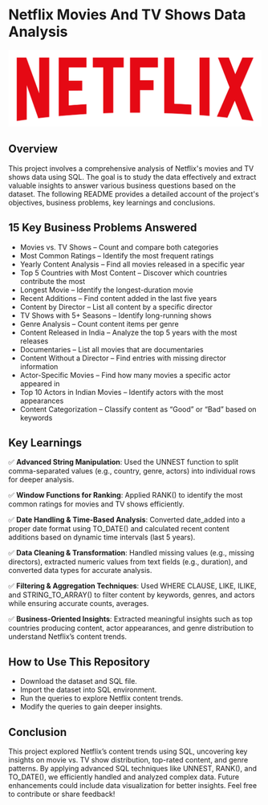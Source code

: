 # Netflix Movies And TV Shows Data Analysis

![Netflix](https://github.com/Spoorthi-920/Netflix_SQL_Project/blob/main/Netflix_logo.png)

## Overview

This project involves a comprehensive analysis of Netflix's movies and TV shows data using SQL. The goal is to study the data effectively and extract valuable insights to answer various business questions based on the dataset. The following README provides a detailed account of the project's objectives, business problems, key learnings and conclusions.

## 15 Key Business Problems Answered

* Movies vs. TV Shows – Count and compare both categories
* Most Common Ratings – Identify the most frequent ratings 
* Yearly Content Analysis – Find all movies released in a specific year
* Top 5 Countries with Most Content – Discover which countries contribute the most
* Longest Movie – Identify the longest-duration movie
* Recent Additions – Find content added in the last five years
* Content by Director – List all content by a specific director
* TV Shows with 5+ Seasons – Identify long-running shows
* Genre Analysis – Count content items per genre
* Content Released in India – Analyze the top 5 years with the most releases
* Documentaries – List all movies that are documentaries
* Content Without a Director – Find entries with missing director information
* Actor-Specific Movies – Find how many movies a specific actor appeared in
* Top 10 Actors in Indian Movies – Identify actors with the most appearances
* Content Categorization – Classify content as “Good” or “Bad” based on keywords

## Key Learnings

✅ **Advanced String Manipulation**: Used the UNNEST function to split comma-separated values (e.g., country, genre, actors) into individual rows for deeper analysis.

✅ **Window Functions for Ranking**: Applied RANK() to identify the most common ratings for movies and TV shows efficiently.

✅ **Date Handling & Time-Based Analysis**: Converted date_added into a proper date format using TO_DATE() and calculated recent content additions based on dynamic time intervals (last 5 years).

✅ **Data Cleaning & Transformation**: Handled missing values (e.g., missing directors), extracted numeric values from text fields (e.g., duration), and converted data types for accurate analysis.

✅ **Filtering & Aggregation Techniques**: Used WHERE CLAUSE, LIKE, ILIKE, and STRING_TO_ARRAY() to filter content by keywords, genres, and actors while ensuring accurate counts, averages.

✅ **Business-Oriented Insights**: Extracted meaningful insights such as top countries producing content, actor appearances, and genre distribution to understand Netflix’s content trends.

## How to Use This Repository

* Download the dataset and SQL file.
* Import the dataset into SQL environment.
* Run the queries to explore Netflix content trends.
* Modify the queries to gain deeper insights.

## Conclusion

This project explored Netflix’s content trends using SQL, uncovering key insights on movie vs. TV show distribution, top-rated content, and genre patterns. By applying advanced SQL techniques like UNNEST, RANK(), and TO_DATE(), we efficiently handled and analyzed complex data. Future enhancements could include data visualization for better insights. Feel free to contribute or share feedback!
